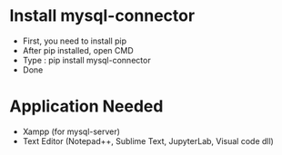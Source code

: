 # Install mysql-connector

- First, you need to install pip
- After pip installed, open CMD
- Type : pip install mysql-connector
- Done

# Application Needed
- Xampp (for mysql-server)
- Text Editor (Notepad++, Sublime Text, JupyterLab, Visual code dll)
